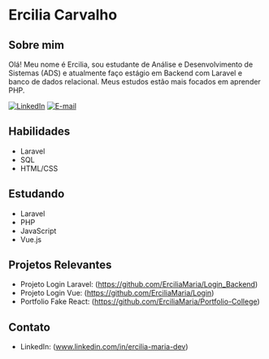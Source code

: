 # Ercilia Carvalho

## Sobre mim
Olá! Meu nome é Ercilia,  sou estudante de Análise e Desenvolvimento de Sistemas (ADS) e atualmente faço estágio em Backend com Laravel e banco de dados relacional. Meus estudos estão mais focados em aprender PHP.

[![LinkedIn](https://img.shields.io/badge/linkedin-%230077B5.svg?style=for-the-badge&logo=linkedin&logoColor=white)](https://www.linkedin.com/in/ercilia-maria-dev)
[![E-mail](https://img.shields.io/badge/-Email-0077B5?style=for-the-badge&logo=microsoft-outlook&logoColor=white)](erciliacarvalho2@gmail.com)
  

## Habilidades

- Laravel
- SQL
- HTML/CSS

## Estudando
- Laravel
- PHP
- JavaScript
- Vue.js

## Projetos Relevantes

- Projeto Login Laravel: (https://github.com/ErciliaMaria/Login_Backend)
- Projeto Login Vue: (https://github.com/ErciliaMaria/Login)
- Portfolio Fake React: (https://github.com/ErciliaMaria/Portfolio-College)

## Contato

- LinkedIn: (www.linkedin.com/in/ercilia-maria-dev)
